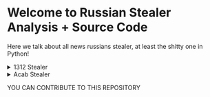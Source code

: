 # Welcome to Russian Stealer Analysis + Source Code

Here we talk about all news russians stealer, at least the shitty one in Python!
<details>
  <summary>1312 Stealer</summary>

## A simple leak of this stealer that start to show up on as lot of python program as dualhook

The stealer is hidden inside a lot of program, fake stealer, fake tools etc.. using the ; technique.

```py
import requests                                                                ;exec("code")
```

It is doing requests.get() to a website and remove tag to get the code hidden inside of the fake Cloudflare blocked webpage

The stealer seem original, but still pretty bad, nothing very advanced

If at one point you feel like "using" it, don't, it is shit


RUN IN A VM

</details>


<details>
  <summary>Acab Stealer</summary>

## A simple leak of this stealer that start to show up on as lot of python program as dualhook (Like 1312)

The stealer is hidden inside a lot of program, fake stealer, fake tools etc.. using the ; technique.

```py
import requests                                                                ;exec("code")
```

It is doing requests.get() to his own website and remove tag to get the stager code inside of the fake Cloudflare blocked webpage

The stealer seem original, but still pretty bad, nothing very advanced

If at one point you feel like "using" it, don't, it is shit


RUN IN A VM

</details>

YOU CAN CONTRIBUTE TO THIS REPOSITORY
